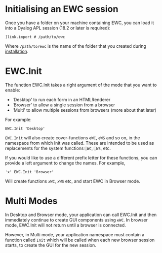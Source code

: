 # Initialising an EWC session

Once you have a folder on your machine containing EWC, you can load it into a Dyalog APL session (18.2 or later is required):

`]link.import # /path/to/ewc`

Where `/path/to/ewc` is the name of the folder that you created during [installation](Usage/Installation.md).

# EWC.Init

The function EWC.Init takes a right argument of the mode that you want to 
enable: 

* 'Desktop' to run each form in an HTMLRenderer
* 'Browser' to allow a single session from a browser
* 'Multi' to allow multiple sessions from browsers (more about that later)

For example:

`EWC.Init 'Desktop'`

`EWC.Init` will also create cover-functions `eWC`, `eWS` and so on, in the 
namespace from which Init was called. These are intended to be used
as replacements for the system functions `⎕WC`, `⎕WS`, etc.

If you would like to use a different prefix letter for these functions, you can 
provide a left argument to change the names. For example,

`'x' EWC.Init 'Browser'`

Will create functions `xWC`, `xWS` etc, and start EWC in Browser mode.

# Multi Modes

In Desktop and Browser mode, your application can call EWC.Init and then immediately
continue to create GUI components using `eWC`. In browser mode, EWC.Init will not
return until a browser is connected.

However, in Multi mode, your application namespace must contain a 
function called `Init` which will be called when each new browser session starts,
to create the GUI for the new session.